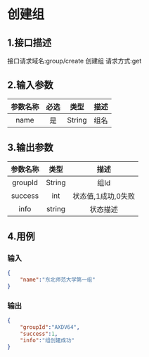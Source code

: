 # 创建组

## 1.接口描述

接口请求域名:group/create
创建组
请求方式:get

## 2.输入参数

| 参数名称  | 必选  |  类型  |         描述         |
| :-------: | :---: | :----: | :------------------: |
| name | 是 | String | 组名 |

## 3.输出参数

|  参数名称  |  类型  |         描述         |
| :-------: | :----: | :------------------: |
| groupId | String | 组Id |
| success | int | 状态值,1成功,0失败 |
| info | string | 状态描述 |

## 4.用例

### 输入

```json
{
    "name":"东北师范大学第一组"
}
```

### 输出

```json
{
    "groupId":"AXDV64",
    "success":1,
    "info":"组创建成功"
}
```
